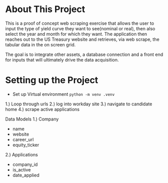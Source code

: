 # About This Project

This is a proof of concept web scraping exercise that allows the user to input the type of yield curve
they want to see(nominal or real), then also select the year and month for which they want.  The application
then reaches out to the US Treasury website and retrieves, via web scrape, the tabular data in the on screen
grid.

The goal is to integrate other assets, a database connection and a front end for inputs that will ultimately
drive the data acquisition.

# Setting up the Project

- Set up Virtual environment
`python -m venv .venv`

1.) Loop through urls
2.) log into workday site
3.) navigate to candidate home
4.) scrape active applications

Data Models
1.) Company
- name
- website
- career_url
- equity_ticker

2.) Applications
- company_id
- is_active
- date_applied